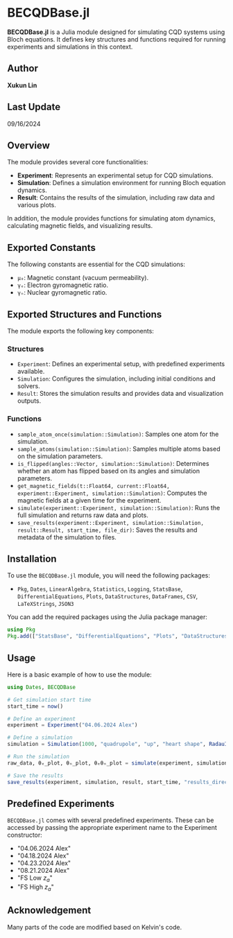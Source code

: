 # BECQDBase.jl

**BECQDBase.jl** is a Julia module designed for simulating CQD systems using Bloch equations. It defines key structures and functions required for running experiments and simulations in this context.

## Author
**Xukun Lin**

## Last Update
09/16/2024

## Overview

The module provides several core functionalities:
- **Experiment**: Represents an experimental setup for CQD simulations.
- **Simulation**: Defines a simulation environment for running Bloch equation dynamics.
- **Result**: Contains the results of the simulation, including raw data and various plots.

In addition, the module provides functions for simulating atom dynamics, calculating magnetic fields, and visualizing results.

## Exported Constants
The following constants are essential for the CQD simulations:
- `μ₀`: Magnetic constant (vacuum permeability).
- `γₑ`: Electron gyromagnetic ratio.
- `γₙ`: Nuclear gyromagnetic ratio.

## Exported Structures and Functions
The module exports the following key components:

### Structures
- `Experiment`: Defines an experimental setup, with predefined experiments available.
- `Simulation`: Configures the simulation, including initial conditions and solvers.
- `Result`: Stores the simulation results and provides data and visualization outputs.

### Functions
- `sample_atom_once(simulation::Simulation)`: Samples one atom for the simulation.
- `sample_atoms(simulation::Simulation)`: Samples multiple atoms based on the simulation parameters.
- `is_flipped(angles::Vector, simulation::Simulation)`: Determines whether an atom has flipped based on its angles and simulation parameters.
- `get_magnetic_fields(t::Float64, current::Float64, experiment::Experiment, simulation::Simulation)`: Computes the magnetic fields at a given time for the experiment.
- `simulate(experiment::Experiment, simulation::Simulation)`: Runs the full simulation and returns raw data and plots.
- `save_results(experiment::Experiment, simulation::Simulation, result::Result, start_time, file_dir)`: Saves the results and metadata of the simulation to files.

## Installation

To use the `BECQDBase.jl` module, you will need the following packages:

- `Pkg`, `Dates`, `LinearAlgebra`, `Statistics`, `Logging`, `StatsBase`, `DifferentialEquations`, `Plots`, `DataStructures`, `DataFrames`, `CSV`, `LaTeXStrings`, `JSON3`

You can add the required packages using the Julia package manager:

```julia
using Pkg
Pkg.add(["StatsBase", "DifferentialEquations", "Plots", "DataStructures", "DataFrames", "CSV", "LaTeXStrings", "JSON3"])
```

## Usage
Here is a basic example of how to use the module:
```julia
using Dates, BECQDBase

# Get simulation start time
start_time = now()

# Define an experiment
experiment = Experiment("04.06.2024 Alex")

# Define a simulation
simulation = Simulation(1000, "quadrupole", "up", "heart shape", RadauIIA5())

# Run the simulation
raw_data, θₑ_plot, θₙ_plot, θₑθₙ_plot = simulate(experiment, simulation)

# Save the results
save_results(experiment, simulation, result, start_time, "results_directory")
```

## Predefined Experiments
`BECQDBase.jl` comes with several predefined experiments. These can be accessed by passing the appropriate experiment name to the Experiment constructor:
- "04.06.2024 Alex"
- "04.18.2024 Alex"
- "04.23.2024 Alex"
- "08.21.2024 Alex"
- "FS Low $z_a$"
- "FS High $z_a$"

## Acknowledgement
Many parts of the code are modified based on Kelvin's code.